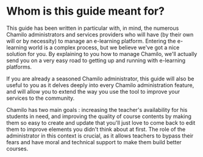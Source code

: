# Whom is this guide meant for?

This guide has been written in particular with, in mind, the numerous Chamilo administrators and services providers who will have \(by their own will or by necessity\) to manage an e-learning platform. Entering the e-learning world is a complex process, but we believe we've got a nice solution for you. By explaining to you how to manage Chamilo, we'll actually send you on a very easy road to getting up and running with e-learning platforms.

If you are already a seasoned Chamilo administrator, this guide will also be useful to you as it delves deeply into every Chamilo administration feature, and will allow you to extend the way you use the tool to improve your services to the community.

Chamilo has two main goals : increasing the teacher's availability for his students in need, and improving the quality of course contents by making them so easy to create and update that you'll just love to come back to edit them to improve elements you didn't think about at first. The role of the administrator in this context is crucial, as it allows teachers to bypass their fears and have moral and technical support to make them build better courses.


